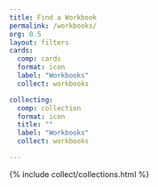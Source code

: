 ```yaml
---
title: Find a Workbook
permalink: /workbooks/
org: 0.5
layout: filters
cards:
  comp: cards
  format: icon
  label: "Workbooks"
  collect: workbooks

collecting:
  comp: collection
  format: icon
  title: ""
  label: "Workbooks"
  collect: workbooks

---
```

 
{% include collect/collections.html %}